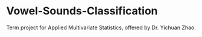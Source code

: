 # Vowel-Sounds-Classification
Term project for Applied Multivariate Statistics, offered by Dr. Yichuan Zhao.
